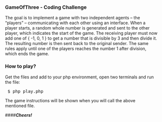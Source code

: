 ### GameOfThree - Coding Challenge
The goal is to implement a game with two independent agents – the “players” – communicating with each other using an interface. When a player starts, a random whole number is generated and sent to the other player, which indicates the start of the game. The receiving player must now add one of { -1, 0, 1 } to get a number that is divisible by 3 and then divide it. The resulting number is then sent back to the original sender. The same rules apply until one of the players reaches the number 1 after division, which ends the game.

### How to play?
Get the files and add to your php environment, open two terminals and run the file: <pre> $ php play.php </pre>

The game instructions will be shown when you will call the above mentioned file.

####<i><b>Cheers!</b></i>



